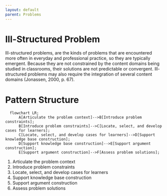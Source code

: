 ```yaml
---
layout: default
parent: Problems
---
```

# Ill-Structured Problem
Ill-structured problems, are the kinds of problems that are encountered more often in everyday and professional practice, so they are typically emergent. Because they are not constrained by the content domains being studied in classrooms, their solutions are not predictable or convergent. lll-structured problems may also require the integration of several content domains (Jonassen, 2000, p. 67).
# Pattern Structure

```mermaid
  flowchart LR;
      A[Articulate the problem context]-->B[Introduce problem constraints];
      B[Introduce problem constraints]-->C[Locate, select, and develop cases for learners];
      C[Locate, select, and develop cases for learners]-->D[Support knowledge base construction];
      D[Support knowledge base construction]-->E[Support argument construction];
      E[Support argument construction]-->F[Assess problem solutions];
```
1. Articulate the problem context
2. Introduce problem constraints
3. Locate, select, and develop cases for learners 
4. Support knowledge base construction
5. Support argument construction
6. Assess problem solutions